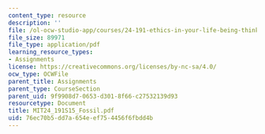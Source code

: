 ```yaml
---
content_type: resource
description: ''
file: /ol-ocw-studio-app/courses/24-191-ethics-in-your-life-being-thinking-doing-or-not-spring-2015/76ec70b5dd7a654eef754456f6fbdd4b_MIT24_191S15_Fossil.pdf
file_size: 89971
file_type: application/pdf
learning_resource_types:
- Assignments
license: https://creativecommons.org/licenses/by-nc-sa/4.0/
ocw_type: OCWFile
parent_title: Assignments
parent_type: CourseSection
parent_uid: 9f9908d7-0653-d301-8f66-c27532139d93
resourcetype: Document
title: MIT24_191S15_Fossil.pdf
uid: 76ec70b5-dd7a-654e-ef75-4456f6fbdd4b
---
```

